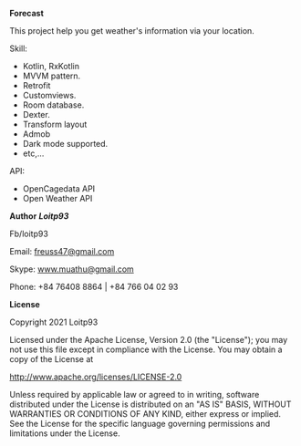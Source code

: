 
**Forecast**

This project help you get weather's information via your location.



Skill:
- Kotlin, RxKotlin
- MVVM pattern.
- Retrofit
- Customviews.
- Room database.
- Dexter.
- Transform layout
- Admob
- Dark mode supported.
- etc,...

API: 
- OpenCagedata API
- Open Weather API


**Author**
***Loitp93***

Fb/loitp93

Email: freuss47@gmail.com

Skype: www.muathu@gmail.com

Phone: +84 76408 8864 | +84 766 04 02 93



**License**

Copyright 2021 Loitp93

Licensed under the Apache License, Version 2.0 (the "License");
you may not use this file except in compliance with the License.
You may obtain a copy of the License at

http://www.apache.org/licenses/LICENSE-2.0

Unless required by applicable law or agreed to in writing, software
distributed under the License is distributed on an "AS IS" BASIS,
WITHOUT WARRANTIES OR CONDITIONS OF ANY KIND, either express or implied.
See the License for the specific language governing permissions and
limitations under the License.